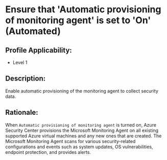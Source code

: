 # Ensure that 'Automatic provisioning of monitoring agent' is set to 'On' (Automated)

## Profile Applicability:

- Level 1

## Description:

Enable automatic provisioning of the monitoring agent to collect security data.

## Rationale:

When `Automatic provisioning of monitoring agent` is turned on, Azure Security Center provisions the Microsoft Monitoring Agent on all existing supported Azure virtual machines and any new ones that are created. The Microsoft Monitoring Agent scans for various security-related configurations and events such as system updates, OS vulnerabilities, endpoint protection, and provides alerts.